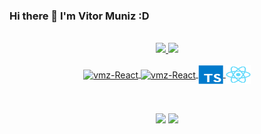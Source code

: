    ### Hi there 👋 I'm Vitor Muniz :D
   <br/>
<div align="center">
  <div>
    <a href="https://github.com/vitormuuniz">
    <img height="180em" src="https://github-readme-stats.vercel.app/api?username=vitormuuniz&show_icons=true&theme=dracula&include_all_commits=true&count_private=true"/>
    <img height="180em" src="https://github-readme-stats.vercel.app/api/top-langs/?username=vitormuuniz&layout=compact&langs_count=7&theme=dracula"/>
  </div>
  <div><br>
    <img align="center" alt="vmz-React" height="35" width="50" src="https://www.vectorlogo.zone/logos/java/java-ar21.svg">
    <img align="center" alt="vmz-React" height="40" width="50" src="https://www.vectorlogo.zone/logos/springio/springio-ar21.svg">
    <img align="center" alt="vmz-Ts" height="30" width="40" src="https://raw.githubusercontent.com/devicons/devicon/master/icons/typescript/typescript-plain.svg">
    <img align="center" alt="vmz-React" height="30" width="40" src="https://raw.githubusercontent.com/devicons/devicon/master/icons/react/react-original.svg">
   </div>
  
  ##
 <br/>
   <div> 
     <a href = "mailto:vitormuuniz@gmail.com"><img src="https://img.shields.io/badge/-Gmail-%23333?style=for-the-badge&logo=gmail&logoColor=white" target="_blank"></a>
     <a href="https://www.linkedin.com/in/vitormuniz" target="_blank"><img src="https://img.shields.io/badge/-LinkedIn-%230077B5?style=for-the-badge&logo=linkedin&logoColor=white" target="_blank"></a> 
  </div>
</div>
